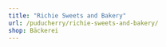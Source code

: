 ```yaml
---
title: "Richie Sweets and Bakery"
url: /puducherry/richie-sweets-and-bakery/
shop: Bäckerei
---
```

